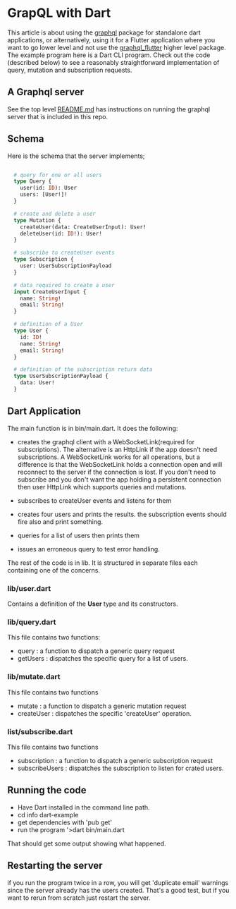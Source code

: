 # GrapQL with Dart

This article is about using the [graphql](https://pub.dev/packages/graphql) package for standalone dart applications, or alternatively, 
using it for a Flutter application where you want to go lower level and not use the 
[graphql_flutter](https://pub.dev/packages/graphql_flutter) higher level package. The example program here is a Dart CLI program. Check out the code (described below) to see a reasonably straightforward implementation of query, mutation and subscription requests.

## A Graphql server

See the top level [README.md](../README.md) has instructions on  running the graphql server that is included in this repo.

## Schema

Here is the schema that the server implements;

```graphql

  # query for one or all users
  type Query {
    user(id: ID): User  
    users: [User!]! 
  }

  # create and delete a user
  type Mutation {
    createUser(data: CreateUserInput): User!
    deleteUser(id: ID!): User!
  }

  # subscribe to createUser events
  type Subscription {
    user: UserSubscriptionPayload 
  }

  # data required to create a user
  input CreateUserInput {
    name: String!
    email: String!
  }

  # definition of a User
  type User {
    id: ID!
    name: String!
    email: String!
  }

  # definition of the subscription return data
  type UserSubscriptionPayload {
    data: User!
  }
```

## Dart Application 

The main function is in bin/main.dart. It does the following:

- creates the graphql client with a WebSocketLink(required for subscriptions). The alternative is an HttpLink if the app doesn't need subscriptions. A WebSocketLink works for all operations, but a difference is that the WebSocketLink holds a connection open and will reconnect to the server if the connection is lost. If you don't need to subscribe and you don't want the app holding a persistent connection then user HttpLink which supports queries and mutations.

- subscribes to createUser events and listens for them
- creates four users and prints the results. the subscription events should fire also and print something.
- queries for a list of users then prints them
- issues an erroneous query to test error handling.

The rest of the code is in lib. It is structured in separate files each containing one of the concerns.

### lib/user.dart

Contains a definition of the **User** type and its constructors.

### lib/query.dart

This file contains two functions:

  - query :  a function to dispatch a generic query request
  - getUsers : dispatches the specific query for a list of users.

### lib/mutate.dart

This file contains two functions
  
  - mutate : a function to dispatch a generic mutation request
  - createUser : dispatches the specific 'createUser' operation.

### list/subscribe.dart

This file contains two functions

  - subscription : a function to dispatch a generic subscription request
  - subscribeUsers : dispatches the subscription to listen for crated users.

## Running the code

  - Have Dart installed in the command line path.
  - cd info dart-example
  - get dependencies with 'pub get'
  - run the program '>dart bin/main.dart

That should get some output showing what happened.

## Restarting the server

if you run the program twice in a row, you will get 'duplicate email' warnings since the server
already has the users created. That's a good test, but if you want to rerun from scratch just restart
the server.

